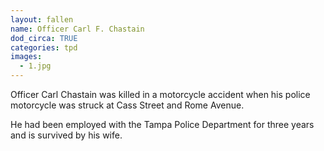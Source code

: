 ```yaml
---
layout: fallen
name: Officer Carl F. Chastain
dod_circa: TRUE
categories: tpd
images:
  - 1.jpg
---
```


Officer Carl Chastain was killed in a motorcycle accident when his police motorcycle was struck at Cass Street and Rome Avenue.

He had been employed with the Tampa Police Department for three years and is survived by his wife.
